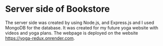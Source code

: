 # Server side of Bookstore

The server side was created by using Node.js, and Express.js and I used MongoDB for the database. It was created for my future yoga website with videos and yoga plans.
The webpage is deployed on the website https://yoga-redux.onrender.com.
